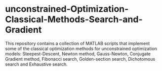 # unconstrained-Optimization-Classical-Methods-Search-and-Gradient
This repository contains a collection of MATLAB scripts that implement some of the classical optimization methods for unconstrained optimization models: Steepest-Descent, Newton method, Gauss-Newton, Conjugate Gradient method, Fibonacci search, Golden-section search, Dichotomous search and Exhaustive search.
